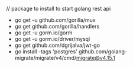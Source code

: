 // package to install to start golang rest api
  - go get -u github.com/gorilla/mux
  - go get github.com/gorilla/handlers
  - go get -u gorm.io/gorm
  - go get -u gorm.io/driver/mysql
  - go get github.com/dgrijalva/jwt-go
  - go install -tags 'postgres' github.com/golang-migrate/migrate/v4/cmd/migrate@v4.15.1
